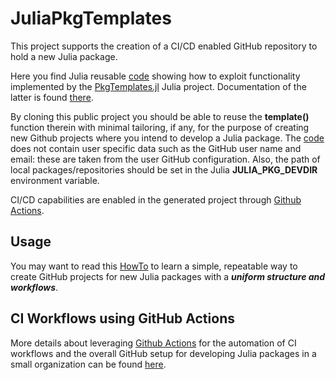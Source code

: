 # JuliaPkgTemplates
This project supports the creation of a CI/CD enabled GitHub repository to hold a new Julia package.

Here you find Julia reusable [code](mytemplate.jl) showing how to exploit functionality implemented by the [PkgTemplates.jl](https://github.com/invenia/PkgTemplates.jl) Julia project. Documentation of the latter is found [there](https://invenia.github.io/PkgTemplates.jl/stable/). 

By cloning this public project you should be able to reuse the **template()** function therein with minimal tailoring, if any, for the purpose of creating new Github projects where you intend to develop a Julia package. The [code](mytemplate.jl) does not contain user specific data such as the GitHub user name and email: these are taken from the user GitHub configuration. Also, the path of local packages/repositories should be set in the Julia **JULIA_PKG_DEVDIR** environment variable. 

CI/CD capabilities are enabled in the generated project through [Github Actions](https://docs.github.com/en/free-pro-team@latest/actions).  

## Usage
You may want to read this [HowTo](mytemplate_howto.md) to learn a simple, repeatable way to create GitHub projects for new Julia packages with a ***uniform structure and workflows***. 

## CI Workflows using GitHub Actions
More details about leveraging [Github Actions](https://docs.github.com/en/) for the automation of CI workflows and the overall GitHub setup for developing Julia packages in a small organization can be found [here](julia_CI.md). 


  
